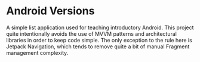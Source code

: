 # Android Versions

A simple list application used for teaching introductory Android. This project quite intentionally
avoids the use of MVVM patterns and architectural libraries in order to keep code simple. The only
exception to the rule here is Jetpack Navigation, which tends to remove quite a bit of manual
Fragment management complexity.
